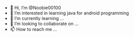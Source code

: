- 👋 Hi, I’m @Noobie00100
- 👀 I’m interested in learning java for android programming
- 🌱 I’m currently learning ...
- 💞️ I’m looking to collaborate on ...
- 📫 How to reach me ...

<!---
Noobie00100/Noobie00100 is a ✨ special ✨ repository because its `README.md` (this file) appears on your GitHub profile.
You can click the Preview link to take a look at your changes.
--->
